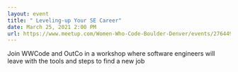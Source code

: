 ```yaml
---
layout: event
title: " Leveling-up Your SE Career"
date: March 25, 2021 2:00 PM
url: https://www.meetup.com/Women-Who-Code-Boulder-Denver/events/276449734/
---
```

Join WWCode and OutCo in a workshop where software engineers will leave with the tools and steps to find a new job